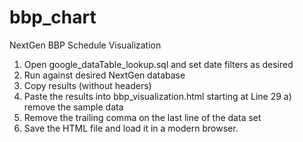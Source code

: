 # bbp_chart
NextGen BBP Schedule Visualization

1) Open google_dataTable_lookup.sql and set date filters as desired 
2) Run against desired NextGen database
3) Copy results (without headers)
4) Paste the results into bbp_visualization.html starting at Line 29
	a) remove the sample data
5) Remove the trailing comma on the last line of the data set
6) Save the HTML file and load it in a modern browser.  